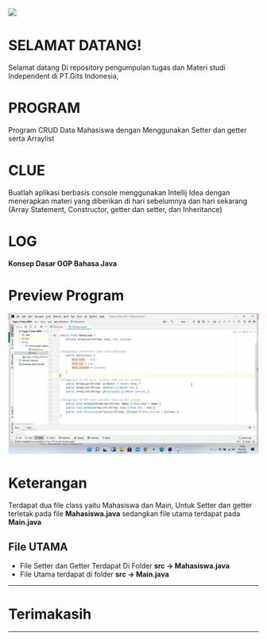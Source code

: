 <img height="100em" src="https://github-readme-stats.vercel.app/api?username=aziez&show_icons=true&hide_border=true&&count_private=true&include_all_commits=true" />

 # SELAMAT DATANG!

Selamat datang Di repository pengumpulan tugas dan Materi studi Independent di PT.Gits Indonesia,

# PROGRAM
Program CRUD Data Mahasiswa dengan Menggunakan Setter dan getter serta Arraylist

# CLUE
Buatlah aplikasi berbasis console menggunakan Intellij Idea dengan menerapkan materi yang diberikan di hari sebelumnya dan hari sekarang (Array Statement, Constructor, getter dan setter, dan Inheritance) 

# LOG
**Konsep Dasar OOP Bahasa Java**
# Preview Program
![alt text](https://github.com/aziez/SI-GITS_Indonesia/blob/main/Tugas_4-Data_MHS/Hasil_build.gif)


# Keterangan

Terdapat dua file class yaitu Mahasiswa dan Main, Untuk Setter dan getter terletak pada file **Mahasiswa.java** sedangkan file utama terdapat pada **Main.java**


## File UTAMA

* File Setter dan Getter Terdapat Di Folder **src -> Mahasiswa.java**
* File Utama terdapat di folder **src -> Main.java**

***

# Terimakasih

***
